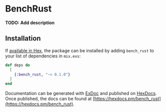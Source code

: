 # BenchRust

**TODO: Add description**

## Installation

If [available in Hex](https://hex.pm/docs/publish), the package can be installed
by adding `bench_rust` to your list of dependencies in `mix.exs`:

```elixir
def deps do
  [
    {:bench_rust, "~> 0.1.0"}
  ]
end
```

Documentation can be generated with [ExDoc](https://github.com/elixir-lang/ex_doc)
and published on [HexDocs](https://hexdocs.pm). Once published, the docs can
be found at [https://hexdocs.pm/bench_rust](https://hexdocs.pm/bench_rust).

